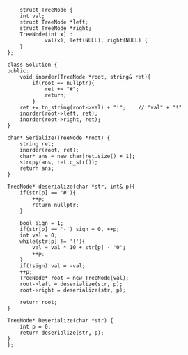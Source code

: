 

        struct TreeNode {
        int val;
        struct TreeNode *left;
        struct TreeNode *right;
        TreeNode(int x) :
                val(x), left(NULL), right(NULL) {
        }
    };
    
    class Solution {
    public:
        void inorder(TreeNode *root, string& ret){    
            if(root == nullptr){    
                ret += "#";
                return;
            }
        ret += to_string(root->val) + "!";    // "val" + "!"
        inorder(root->left, ret);   
        inorder(root->right, ret);    
    }
    
    char* Serialize(TreeNode *root) {    
        string ret;
        inorder(root, ret);
        char* ans = new char[ret.size() + 1];   
        strcpy(ans, ret.c_str());    
        return ans;    
    }
    
    TreeNode* deserialize(char *str, int& p){
        if(str[p] == '#'){   
            ++p;   
            return nullptr;
        }
    
        bool sign = 1;   
        if(str[p] == '-') sign = 0, ++p;    
        int val = 0;    
        while(str[p] != '!'){    
            val = val * 10 + str[p] - '0';
            ++p;
        }
        if(!sign) val = -val;   
        ++p;   
        TreeNode* root = new TreeNode(val);   
        root->left = deserialize(str, p);      
        root->right = deserialize(str, p);     
    
        return root;   
    }
    
    TreeNode* Deserialize(char *str) {
        int p = 0;    
        return deserialize(str, p);
    }
    };
